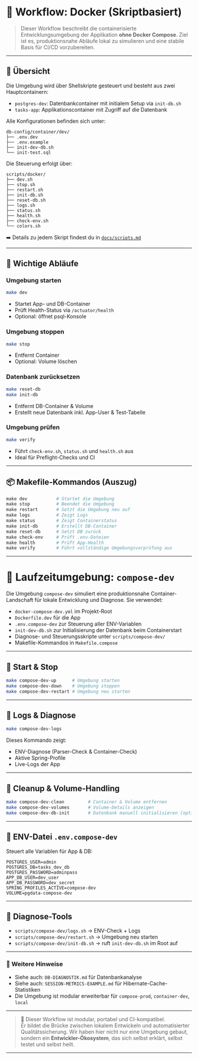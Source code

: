 # 🐳 **Workflow: Docker (Skriptbasiert)**

> Dieser Workflow beschreibt die containerisierte Entwicklungsumgebung der Applikation **ohne Docker Compose**. Ziel ist es, produktionsnahe Abläufe lokal zu simulieren und eine stabile Basis für CI/CD vorzubereiten.

---

## 🔹 Übersicht

Die Umgebung wird über Shellskripte gesteuert und besteht aus zwei Hauptcontainern:

- `postgres-dev`: Datenbankcontainer mit initialem Setup via `init-db.sh`
- `tasks-app`: Applikationscontainer mit Zugriff auf die Datenbank

Alle Konfigurationen befinden sich unter:

```plaintext
db-config/container/dev/
├── .env.dev
├── .env.example
├── init-dev-db.sh
└── init-test.sql
```

Die Steuerung erfolgt über:

```plaintext
scripts/docker/
├── dev.sh
├── stop.sh
├── restart.sh
├── init-db.sh
├── reset-db.sh
├── logs.sh
├── status.sh
├── health.sh
├── check-env.sh
└── colors.sh
```

➡️ Details zu jedem Skript findest du in [`docs/scripts.md`](../scripts.md)

---

## 🧪 Wichtige Abläufe

### Umgebung starten

```bash
make dev
```

- Startet App- und DB-Container
- Prüft Health-Status via `/actuator/health`
- Optional: öffnet psql-Konsole

### Umgebung stoppen

```bash
make stop
```

- Entfernt Container
- Optional: Volume löschen

### Datenbank zurücksetzen

```bash
make reset-db
make init-db
```

- Entfernt DB-Container & Volume
- Erstellt neue Datenbank inkl. App-User & Test-Tabelle

### Umgebung prüfen

```bash
make verify
```

- Führt `check-env.sh`, `status.sh` und `health.sh` aus
- Ideal für Preflight-Checks und CI

---

## 📦 Makefile-Kommandos (Auszug)

```makefile
make dev           # Startet die Umgebung
make stop          # Beendet die Umgebung
make restart       # Setzt die Umgebung neu auf
make logs          # Zeigt Logs
make status        # Zeigt Containerstatus
make init-db       # Erstellt DB-Container
make reset-db      # Setzt DB zurück
make check-env     # Prüft .env-Dateien
make health        # Prüft App-Health
make verify        # Führt vollständige Umgebungsvorprüfung aus
```

---

# 🧪 Laufzeitumgebung: `compose-dev`

Die Umgebung `compose-dev` simuliert eine produktionsnahe Container-Landschaft für lokale Entwicklung und Diagnose. Sie verwendet:

- `docker-compose-dev.yml` im Projekt-Root
- `Dockerfile.dev` für die App
- `.env.compose-dev` zur Steuerung aller ENV-Variablen
- `init-dev-db.sh` zur Initialisierung der Datenbank beim Containerstart
- Diagnose- und Steuerungsskripte unter `scripts/compose-dev/`
- Makefile-Kommandos in `Makefile.compose`

---

## 🔧 Start & Stop

```bash
make compose-dev-up      # Umgebung starten
make compose-dev-down    # Umgebung stoppen
make compose-dev-restart # Umgebung neu starten
```

---

## 📜 Logs & Diagnose

```bash
make compose-dev-logs
```

Dieses Kommando zeigt:

- ENV-Diagnose (Parser-Check & Container-Check)
- Aktive Spring-Profile
- Live-Logs der App

---

## 🧹 Cleanup & Volume-Handling

```bash
make compose-dev-clean         # Container & Volume entfernen
make compose-dev-volumes       # Volume-Details anzeigen
make compose-dev-db-init       # Datenbank manuell initialisieren (optional)
```

---

## 📁 ENV-Datei `.env.compose-dev`

Steuert alle Variablen für App & DB:

```env
POSTGRES_USER=admin
POSTGRES_DB=tasks_dev_db
POSTGRES_PASSWORD=adminpass
APP_DB_USER=dev_user
APP_DB_PASSWORD=dev_secret
SPRING_PROFILES_ACTIVE=compose-dev
VOLUME=pgdata-compose-dev
```

---

## 📂 Diagnose-Tools

- `scripts/compose-dev/logs.sh` → ENV-Check + Logs
- `scripts/compose-dev/restart.sh` → Umgebung neu starten
- `scripts/compose-dev/init-db.sh` → ruft `init-dev-db.sh` im Root auf

---

### 📄 Weitere Hinweise

- Siehe auch: `DB-DIAGNOSTIK.md` für Datenbankanalyse
- Siehe auch: `SESSION-METRICS-EXAMPLE.md` für Hibernate-Cache-Statistiken
- Die Umgebung ist modular erweiterbar für `compose-prod`, `container-dev`, `local`

---

> 🧱 Dieser Workflow ist modular, portabel und CI-kompatibel.  
> Er bildet die Brücke zwischen lokalem Entwickeln und automatisierter Qualitätssicherung.
> Wir haben hier nicht nur eine Umgebung gebaut, sondern ein **Entwickler-Ökosystem**, das sich selbst erklärt, selbst testet und selbst heilt.

---

[//]: # (## 📦 **Teil 2: Docker Compose &#40;dev-orientiert&#41;**)

[//]: # ()
[//]: # (> Für produktionsnahe Tests und CI/CD wird `docker-compose-dev.yml` verwendet.  )

[//]: # (> Ziel: deklarative Orchestrierung, reproduzierbare Builds, klare Trennung von Dev & Prod.)

[//]: # ()
[//]: # (### 🔧 Aufbau)

[//]: # ()
[//]: # (```yaml)

[//]: # (services:)

[//]: # (  app:)

[//]: # (    build:)

[//]: # (      context: ./docker/app)

[//]: # (      dockerfile: Dockerfile)

[//]: # (    image: myimage:tasks-app)

[//]: # (    ports:)

[//]: # (      - "8080:8080")

[//]: # (    env_file:)

[//]: # (      - ./db-config/container/dev/.env.dev)

[//]: # (    depends_on:)

[//]: # (      - db)

[//]: # ()
[//]: # (  db:)

[//]: # (    image: postgres:16)

[//]: # (    volumes:)

[//]: # (      - pgdata:/var/lib/postgresql/data)

[//]: # (    env_file:)

[//]: # (      - ./db-config/container/dev/.env.dev)

[//]: # (    ports:)

[//]: # (      - "5432:5432")

[//]: # ()
[//]: # (volumes:)

[//]: # (  pgdata:)

[//]: # (```)

[//]: # ()
[//]: # (### 🧠 Kommentarblock zur Build-Strategie)

[//]: # ()
[//]: # (```yaml)

[//]: # (# ----------------------------------------)

[//]: # (# 🧱 Build-Kontext: Portables Szenario für Image-Erstellung)

[//]: # (# ----------------------------------------)

[//]: # (# Wir verwenden einen expliziten Build-Kontext, um das Image aus einem modularen Verzeichnis zu erstellen.)

[//]: # (# Dadurch vermeiden wir unnötige Dateien im Build &#40;z.B. .git, node_modules, docs&#41; und halten das Setup wartbar.)

[//]: # (# Das Verzeichnis docker/app enthält den Dockerfile und alle relevanten Ressourcen für das App-Image.)

[//]: # (# Vorteil: klare Trennung, portabel über ROOT_DIR referenzierbar, ideal für CI/CD und produktionsnahe Builds.)

[//]: # (# ----------------------------------------)

[//]: # (```)